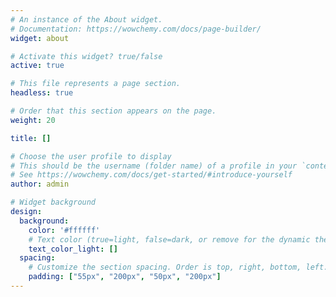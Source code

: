 ```yaml
---
# An instance of the About widget.
# Documentation: https://wowchemy.com/docs/page-builder/
widget: about

# Activate this widget? true/false
active: true

# This file represents a page section.
headless: true

# Order that this section appears on the page.
weight: 20

title: []

# Choose the user profile to display
# This should be the username (folder name) of a profile in your `content/authors/` folder.
# See https://wowchemy.com/docs/get-started/#introduce-yourself
author: admin

# Widget background
design:
  background:
    color: '#ffffff'
    # Text color (true=light, false=dark, or remove for the dynamic theme color). 
    text_color_light: []  
  spacing:
    # Customize the section spacing. Order is top, right, bottom, left.
    padding: ["55px", "200px", "50px", "200px"]
---
```

